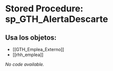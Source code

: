 # Stored Procedure: sp_GTH_AlertaDescarte

## Usa los objetos:
- [[GTH_Emplea_Externo]]
- [[rhh_emplea]]

*No code available.*
